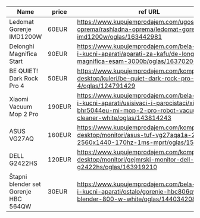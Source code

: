 | Name | price | ref URL | Notes |
|---|---|---|---|
| Ledomat Gorenje IMD1200W | 60EUR | https://www.kupujemprodajem.com/ugostiteljstvo-oprema/rashladna-oprema/ledomat-gorenje-imd1200w/oglas/163442981 |
| Delonghi Magnifica Start | 90EUR | https://www.kupujemprodajem.com/bela-tehnika-i-kucni-aparati/aparati-za-kafu/de-longhi-magnifica-esam-3000b/oglas/163702004 |
| BE QUIET! Dark Rock Pro 4 | 50EUR | https://www.kupujemprodajem.com/kompjuteri-desktop/kuleri/be-quiet-dark-rock-pro-4/oglas/124791429 |
| Xiaomi Vacuum Mop 2 Pro | 190EUR | https://www.kupujemprodajem.com/bela-tehnika-i-kucni-aparati/usisivaci-i-parocistaci/xiaomi-bhr5044eu-mi-mop-2-pro-robot-vacuum-cleaner-white/oglas/143814243 |
| ASUS VG27AQ | 160EUR | https://www.kupujemprodajem.com/kompjuteri-desktop/monitori/asus-tuf-vg27aqa1a-27-va-2560x1440-170hz-1ms-mprt/oglas/156441611 | IPS panel, 165Hz |
| DELL G2422HS | 120EUR | https://www.kupujemprodajem.com/kompjuteri-desktop/monitori/gejmrski-monitor-dell-23-8-g2422hs/oglas/163919210 |
| Štapni blender set Gorenje HBC 564QW | 30EUR | https://www.kupujemprodajem.com/bela-tehnika-i-kucni-aparati/ostalo/gorenje-hbc806qw-hand-blender-800-w-white/oglas/144034208 | Without the white stand |
